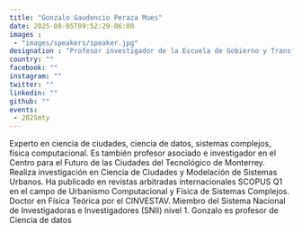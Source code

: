 ```yaml
---
title: "Gonzalo Gaudencio Peraza Mues"
date: 2025-08-05T09:52:29-06:00
images : 
 - "images/speakers/speaker.jpg"
designation : "Profesor investigador de la Escuela de Gobierno y Transformación Pública del TEC"
country: ""
facebook: ""
instagram: ""
twitter: ""
linkedin: ""
github: ""
events: 
 - 2025mty
---
```


Experto en ciencia de ciudades, ciencia de datos, sistemas complejos, física computacional. Es también profesor asociado e investigador en el Centro para el Futuro de las Ciudades del Tecnológico de Monterrey. Realiza investigación en Ciencia de Ciudades y Modelación de Sistemas Urbanos. Ha publicado en revistas arbitradas internacionales SCOPUS Q1 en el campo de Urbanismo Computacional y Física de Sistemas Complejos. Doctor en Física Teórica por el CINVESTAV. Miembro del Sistema Nacional de Investigadoras e Investigadores (SNII) nivel 1. Gonzalo es profesor de Ciencia de datos
